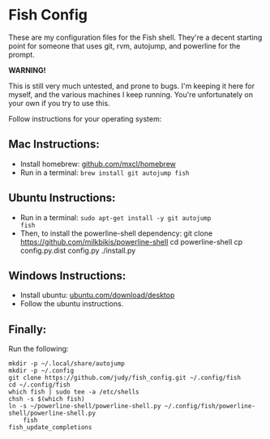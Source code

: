Fish Config
===========

These are my configuration files for the Fish shell. They're a decent starting point for someone that uses git, rvm, autojump, and powerline for the prompt.

**WARNING!**

This is still very much untested, and prone to bugs. I'm keeping it here for myself, and the various machines I keep running. You're unfortunately on your own if you try to use this.


Follow instructions for your operating system:

Mac Instructions:
-----------------

* Install homebrew: [github.com/mxcl/homebrew](https://github.com/mxcl/homebrew/)
* Run in a terminal: <code>brew install git autojump fish</code>

Ubuntu Instructions:
--------------------

* Run in a terminal: <code>sudo apt-get install -y git autojump fish</code>
* Then, to install the powerline-shell dependency:
    git clone https://github.com/milkbikis/powerline-shell
    cd powerline-shell
    cp config.py.dist config.py
    ./install.py

Windows Instructions:
---------------------

* Install ubuntu: [ubuntu.com/download/desktop](http://www.ubuntu.com/download/desktop)
* Follow the ubuntu instructions.

Finally:
--------

Run the following:

    mkdir -p ~/.local/share/autojump
    mkdir -p ~/.config
    git clone https://github.com/judy/fish_config.git ~/.config/fish
    cd ~/.config/fish
    which fish | sudo tee -a /etc/shells
    chsh -s $(which fish)
    ln -s ~/powerline-shell/powerline-shell.py ~/.config/fish/powerline-shell/powerline-shell.py
		fish
    fish_update_completions

